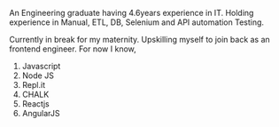 An Engineering graduate having 4.6years experience in IT. Holding experience in Manual, ETL, DB, Selenium and API automation Testing. 

Currently in break for my maternity. Upskilling myself to join back as an frontend engineer. 
  For now I know, 

  1. Javascript
  2. Node JS
  3. Repl.it
  4. CHALK
  5. Reactjs
  6. AngularJS

   
  